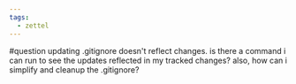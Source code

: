 ```yaml
---
tags:
  - zettel
---
```

#question updating .gitignore doesn't reflect changes. is there a command i can run to see the updates reflected in my tracked changes? also, how can i simplify and cleanup the .gitignore? 